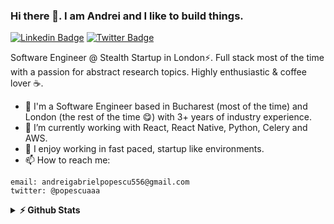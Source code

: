 ### Hi there 👋. I am Andrei and I like to build things. 

[![Linkedin Badge](https://img.shields.io/badge/-LinkedIn-0e76a8?style=flat-square&logo=Linkedin&logoColor=white)](https://www.linkedin.com/in/andrei-gabriel-popescu/)
[![Twitter Badge](https://img.shields.io/badge/-Twitter-00acee?style=flat-square&logo=Twitter&logoColor=white)](https://twitter.com/popescuaaa)

Software Engineer @ Stealth Startup in London⚡. Full stack most of the time with a passion for abstract research topics. Highly enthusiastic & coffee lover ☕. 


- 🔭 I'm a Software Engineer based in Bucharest (most of the time) and London (the rest of the time 😋) with 3+ years of industry experience.
- 🌱 I’m currently working with React, React Native, Python, Celery and AWS.
- 🚀 I enjoy working in fast paced, startup like environments.
- 📫 How to reach me:

```
email: andreigabrielpopescu556@gmail.com
twitter: @popescuaaa
```

<details>	
  <summary><b>⚡ Github Stats</b></summary>

  <br />
  <img height="180em" src="https://github-readme-stats.vercel.app/api?username=popescuaaa&show_icons=true&hide_border=true&&count_private=true&include_all_commits=true" />
  <img height="180em" src="https://github-readme-stats.vercel.app/api/top-langs/?username=popescuaaa&show_icons=true&hide_border=true&layout=compact&langs_count=8"/>
</details>




